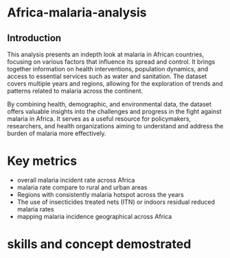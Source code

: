# Africa-malaria-analysis
## Introduction
This analysis presents an indepth look at malaria in African countries, focusing on various factors that influence its spread and control. It brings together information on health interventions, population dynamics, and access to essential services such as water and sanitation. The dataset covers multiple years and regions, allowing for the exploration of trends and patterns related to malaria across the continent.

By combining health, demographic, and environmental data, the dataset offers valuable insights into the challenges and progress in the fight against malaria in Africa. It serves as a useful resource for policymakers, researchers, and health organizations aiming to understand and address the burden of malaria more effectively.

# Key metrics

- 	overall malaria incident rate across Africa
- 	malaria rate compare to rural and urban areas
- 	Regions with consistently malaria hotspot across the years
- 	The use of insecticides treated nets (ITN) or indoors residual reduced malaria rates
- 	mapping malaria incidence geographical across Africa

  # skills and concept demostrated
  
  
